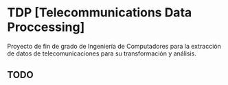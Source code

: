 # TDP [Telecommunications Data Proccessing]

Proyecto de fin de grado de Ingeniería de Computadores para la extracción
de datos de telecomunicaciones para su transformación y análisis.

## TODO
